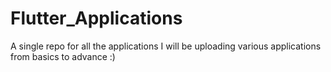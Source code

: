 # Flutter_Applications
A single repo for all the applications
I will be uploading various applications from basics to advance :)
